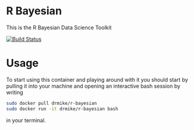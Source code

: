 # R Bayesian
This is the R Bayesian Data Science Toolkit

[![Build Status](https://travis-ci.org/DoktorMike/r-bayesian.svg?branch=master)](https://travis-ci.org/DoktorMike/r-bayesian)

# Usage

To start using this container and playing around with it you should start by pulling it into your machine and opening an interactive bash session by writing

```bash
sudo docker pull drmike/r-bayesian
sudo docker run -it drmike/r-bayesian bash
```

in your terminal.
